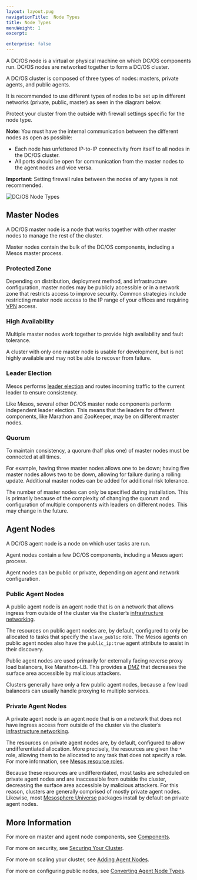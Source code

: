 ```yaml
---
layout: layout.pug
navigationTitle:  Node Types
title: Node Types
menuWeight: 1
excerpt:

enterprise: false
---
```


<!-- This source repo for this topic is https://github.com/dcos/dcos-docs -->


A DC/OS node is a virtual or physical machine on which DC/OS components run. DC/OS nodes are networked together to form a DC/OS cluster.

A DC/OS cluster is composed of three types of nodes: masters, private agents, and public agents.

It is recommended to use different types of nodes to be set up in different networks (private, public, master) as seen in the diagram below. 

Protect your cluster from the outside with firewall settings specific for the node type. 

**Note:** You must have the internal communication between the different nodes as open as possible:
- Each node has unfettered IP-to-IP connectivity from itself to all nodes in the DC/OS cluster.
- All ports should be open for communication from the master nodes to the agent nodes and vice versa.

**Important**: Setting firewall rules between the nodes of any types is not recommended.

![DC/OS Node Types](/mesosphere/dcos/1.10/img/dcos-node-types.png)


## Master Nodes

A DC/OS master node is a node that works together with other master nodes to manage the rest of the cluster.

Master nodes contain the bulk of the DC/OS components, including a Mesos master process.

### Protected Zone

Depending on distribution, deployment method, and infrastructure configuration, master nodes may be publicly accessible or in a network zone that restricts access to improve security. Common strategies include restricting master node access to the IP range of your offices and requiring [VPN](https://en.wikipedia.org/wiki/Virtual_private_network) access.

### High Availability

Multiple master nodes work together to provide high availability and fault tolerance.

A cluster with only one master node is usable for development, but is not highly available and may not be able to recover from failure.

### Leader Election

Mesos performs [leader election](https://en.wikipedia.org/wiki/Leader_election) and routes incoming traffic to the current leader to ensure consistency.

Like Mesos, several other DC/OS master node components perform independent leader election. This means that the leaders for different components, like Marathon and ZooKeeper, may be on different master nodes.

### Quorum

To maintain consistency, a quorum (half plus one) of master nodes must be connected at all times.

For example, having three master nodes allows one to be down; having five master nodes allows two to be down, allowing for failure during a rolling update. Additional master nodes can be added for additional risk tolerance.

The number of master nodes can only be specified during installation. This is primarily because of the complexity of changing the quorum and configuration of multiple components with leaders on different nodes. This may change in the future.


## Agent Nodes

A DC/OS agent node is a node on which user tasks are run.

Agent nodes contain a few DC/OS components, including a Mesos agent process.

Agent nodes can be public or private, depending on agent and network configuration.

### Public Agent Nodes

A public agent node is an agent node that is on a network that allows ingress from outside of the cluster via the cluster’s [infrastructure networking](/mesosphere/dcos/1.10/overview/concepts/#infrastructure-network).

The resources on public agent nodes are, by default, configured to only be allocated to tasks that specify the `slave_public` role. The Mesos agents on public agent nodes also have the `public_ip:true` agent attribute to assist in their discovery.

Public agent nodes are used primarily for externally facing reverse proxy load balancers, like Marathon-LB. This provides a [DMZ](https://en.wikipedia.org/wiki/DMZ_%28computing%29) that decreases the surface area accessible by malicious attackers.

Clusters generally have only a few public agent nodes, because a few load balancers can usually handle proxying to multiple services.

### Private Agent Nodes

A private agent node is an agent node that is on a network that does not have ingress access from outside of the cluster via the cluster’s [infrastructure networking](/mesosphere/dcos/1.10/overview/concepts/#infrastructure-network).

The resources on private agent nodes are, by default, configured to allow undifferentiated allocation. More precisely, the resources are given the `*` role, allowing them to be allocated to any task that does not specify a role. For more information, see [Mesos resource roles](http://mesos.apache.org/documentation/latest/roles/).

Because these resources are undifferentiated, most tasks are scheduled on private agent nodes and are inaccessible from outside the cluster, decreasing the surface area accessible by malicious attackers. For this reason, clusters are generally comprised of mostly private agent nodes. Likewise, most [Mesosphere Universe](/mesosphere/dcos/1.10/overview/concepts/#mesosphere-universe) packages install by default on private agent nodes.

## More Information

For more on master and agent node components, see [Components](/mesosphere/dcos/1.10/overview/architecture/components/).

For more on security, see [Securing Your Cluster](/mesosphere/dcos/1.10/administering-clusters/).

For more on scaling your cluster, see [Adding Agent Nodes](/mesosphere/dcos/1.10/administering-clusters/add-a-node/).

For more on configuring public nodes, see [Converting Agent Node Types](/mesosphere/dcos/1.10/administering-clusters/convert-agent-type/).
